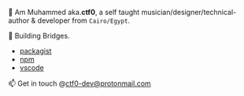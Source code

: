 👋 Am Muhammed aka.**ctf0**, a self taught musician/designer/technical-author & developer from `Cairo/Egypt`.

🌱 Building Bridges.
  - [packagist](https://packagist.org/packages/ctf0/)
  - [npm](https://www.npmjs.com/~ctf0)
  - [vscode](https://marketplace.visualstudio.com/publishers/ctf0)

📫 Get in touch @ctf0-dev@protonmail.com

<!---
ctf0/ctf0 is a ✨ special ✨ repository because its `README.md` (this file) appears on your GitHub profile.
You can click the Preview link to take a look at your changes.
--->
